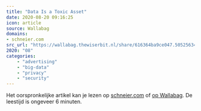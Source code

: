 ```yaml
---
title: "Data Is a Toxic Asset"
date: 2020-08-20 09:16:25
icon: article
source: Wallabag
domains:
- schneier.com
src_url: "https://wallabag.thewiserbit.nl/share/616364ba9ce047.50525634"
2020: "08"
categories:
    - "advertising"
    - "big-data"
    - "privacy"
    - "security"
---
```

Het oorspronkelijke artikel kan je lezen op [schneier.com](https://www.schneier.com/blog/archives/2016/03/data_is_a_toxic.html) of [op Wallabag](https://wallabag.thewiserbit.nl/share/616364ba9ce047.50525634). De leestijd is ongeveer 6 minuten.
